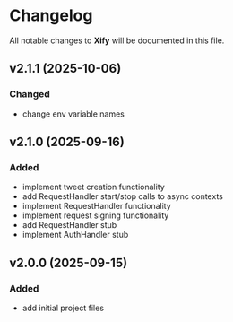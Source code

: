 # Changelog

All notable changes to **Xify** will be documented in this file.

## v2.1.1 (2025-10-06)

### Changed

- change env variable names

## v2.1.0 (2025-09-16)

### Added

- implement tweet creation functionality
- add RequestHandler start/stop calls to async contexts
- implement RequestHandler functionality
- implement request signing functionality
- add RequestHandler stub
- implement AuthHandler stub

## v2.0.0 (2025-09-15)

### Added

- add initial project files
